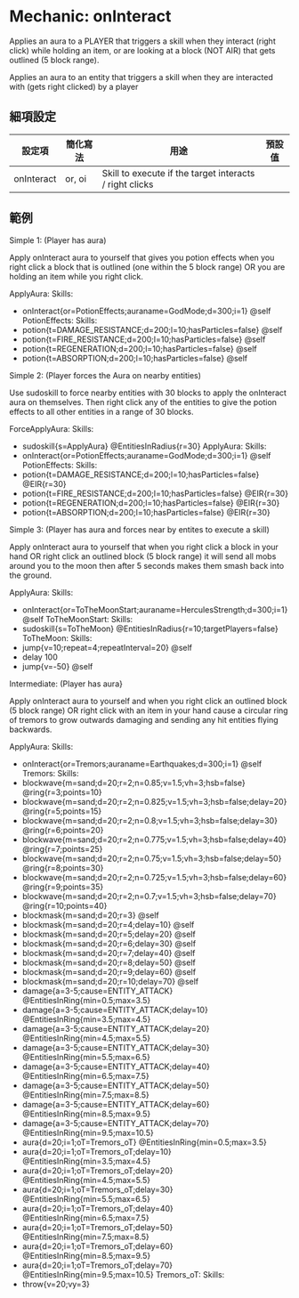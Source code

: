 Mechanic: onInteract
==================

Applies an aura to a PLAYER that triggers a skill when they interact (right click) while holding an item, or are looking at a block (NOT AIR) that gets outlined (5 block range).

Applies an aura to an entity that triggers a skill when they are interacted with (gets right clicked) by a player

細項設定
----------

| 設定項 | 簡化寫法 | 用途 | 預設值 |
|------------------|---------------|------------------------------------------------------------|---------------|
| onInteract | or, oi| Skill to execute if the target interacts / right clicks || OR when the casting entity is interacted with| NONE |

  

範例
--------

Simple 1: (Player has aura)

Apply onInteract aura to yourself that gives you potion effects when you right click a block that is outlined (one within the 5 block range) OR you are holding an item while you right click.

ApplyAura:
  Skills:
  - onInteract{or=PotionEffects;auraname=GodMode;d=300;i=1} @self
PotionEffects:
  Skills:
  - potion{t=DAMAGE_RESISTANCE;d=200;l=10;hasParticles=false} @self
  - potion{t=FIRE_RESISTANCE;d=200;l=10;hasParticles=false} @self
  - potion{t=REGENERATION;d=200;l=10;hasParticles=false} @self
  - potion{t=ABSORPTION;d=200;l=10;hasParticles=false} @self

Simple 2: (Player forces the Aura on nearby entities)

Use sudoskill to force nearby entities with 30 blocks to apply the onInteract aura on themselves. Then right click any of the entities to give the potion effects to all other entities in a range of 30 blocks. 

ForceApplyAura:
  Skills:
  - sudoskill{s=ApplyAura} @EntitiesInRadius{r=30}
ApplyAura:
  Skills:
  - onInteract{or=PotionEffects;auraname=GodMode;d=300;i=1} @self
PotionEffects:
  Skills:
  - potion{t=DAMAGE_RESISTANCE;d=200;l=10;hasParticles=false} @EIR{r=30}
  - potion{t=FIRE_RESISTANCE;d=200;l=10;hasParticles=false} @EIR{r=30}
  - potion{t=REGENERATION;d=200;l=10;hasParticles=false} @EIR{r=30}
  - potion{t=ABSORPTION;d=200;l=10;hasParticles=false} @EIR{r=30}

Simple 3: (Player has aura and forces near by entites to execute a skill)

Apply onInteract aura to yourself that when you right click a block in your hand OR right click an outlined block (5 block range) it will send all mobs around you to the moon then after 5 seconds makes them smash back into the ground.


ApplyAura:
  Skills:
  - onInteract{or=ToTheMoonStart;auraname=HerculesStrength;d=300;i=1} @self
ToTheMoonStart:
  Skills:
  - sudoskill{s=ToTheMoon} @EntitiesInRadius{r=10;targetPlayers=false}
ToTheMoon:
  Skills:
  - jump{v=10;repeat=4;repeatInterval=20} @self
  - delay 100
  - jump{v=-50} @self

Intermediate: (Player has aura}

Apply onInteract aura to yourself and when you right click an outlined block (5 block range) OR right click with an item in your hand cause a circular ring of tremors to grow outwards damaging and sending any hit entities flying backwards.

ApplyAura:
  Skills:
  - onInteract{or=Tremors;auraname=Earthquakes;d=300;i=1} @self
Tremors:
  Skills:
  - blockwave{m=sand;d=20;r=2;n=0.85;v=1.5;vh=3;hsb=false} @ring{r=3;points=10}
  - blockwave{m=sand;d=20;r=2;n=0.825;v=1.5;vh=3;hsb=false;delay=20} @ring{r=5;points=15}
  - blockwave{m=sand;d=20;r=2;n=0.8;v=1.5;vh=3;hsb=false;delay=30} @ring{r=6;points=20}
  - blockwave{m=sand;d=20;r=2;n=0.775;v=1.5;vh=3;hsb=false;delay=40} @ring{r=7;points=25}
  - blockwave{m=sand;d=20;r=2;n=0.75;v=1.5;vh=3;hsb=false;delay=50} @ring{r=8;points=30}
  - blockwave{m=sand;d=20;r=2;n=0.725;v=1.5;vh=3;hsb=false;delay=60} @ring{r=9;points=35}
  - blockwave{m=sand;d=20;r=2;n=0.7;v=1.5;vh=3;hsb=false;delay=70} @ring{r=10;points=40}
  - blockmask{m=sand;d=20;r=3} @self
  - blockmask{m=sand;d=20;r=4;delay=10} @self
  - blockmask{m=sand;d=20;r=5;delay=20} @self
  - blockmask{m=sand;d=20;r=6;delay=30} @self
  - blockmask{m=sand;d=20;r=7;delay=40} @self
  - blockmask{m=sand;d=20;r=8;delay=50} @self
  - blockmask{m=sand;d=20;r=9;delay=60} @self
  - blockmask{m=sand;d=20;r=10;delay=70} @self
  - damage{a=3-5;cause=ENTITY_ATTACK} @EntitiesInRing{min=0.5;max=3.5}
  - damage{a=3-5;cause=ENTITY_ATTACK;delay=10} @EntitiesInRing{min=3.5;max=4.5}
  - damage{a=3-5;cause=ENTITY_ATTACK;delay=20} @EntitiesInRing{min=4.5;max=5.5}
  - damage{a=3-5;cause=ENTITY_ATTACK;delay=30} @EntitiesInRing{min=5.5;max=6.5}
  - damage{a=3-5;cause=ENTITY_ATTACK;delay=40} @EntitiesInRing{min=6.5;max=7.5}
  - damage{a=3-5;cause=ENTITY_ATTACK;delay=50} @EntitiesInRing{min=7.5;max=8.5}
  - damage{a=3-5;cause=ENTITY_ATTACK;delay=60} @EntitiesInRing{min=8.5;max=9.5}
  - damage{a=3-5;cause=ENTITY_ATTACK;delay=70} @EntitiesInRing{min=9.5;max=10.5}
  - aura{d=20;i=1;oT=Tremors_oT} @EntitiesInRing{min=0.5;max=3.5}
  - aura{d=20;i=1;oT=Tremors_oT;delay=10} @EntitiesInRing{min=3.5;max=4.5}
  - aura{d=20;i=1;oT=Tremors_oT;delay=20} @EntitiesInRing{min=4.5;max=5.5}
  - aura{d=20;i=1;oT=Tremors_oT;delay=30} @EntitiesInRing{min=5.5;max=6.5}
  - aura{d=20;i=1;oT=Tremors_oT;delay=40} @EntitiesInRing{min=6.5;max=7.5}
  - aura{d=20;i=1;oT=Tremors_oT;delay=50} @EntitiesInRing{min=7.5;max=8.5}
  - aura{d=20;i=1;oT=Tremors_oT;delay=60} @EntitiesInRing{min=8.5;max=9.5}
  - aura{d=20;i=1;oT=Tremors_oT;delay=70} @EntitiesInRing{min=9.5;max=10.5}
Tremors_oT:
  Skills:
  - throw{v=20;vy=3}
